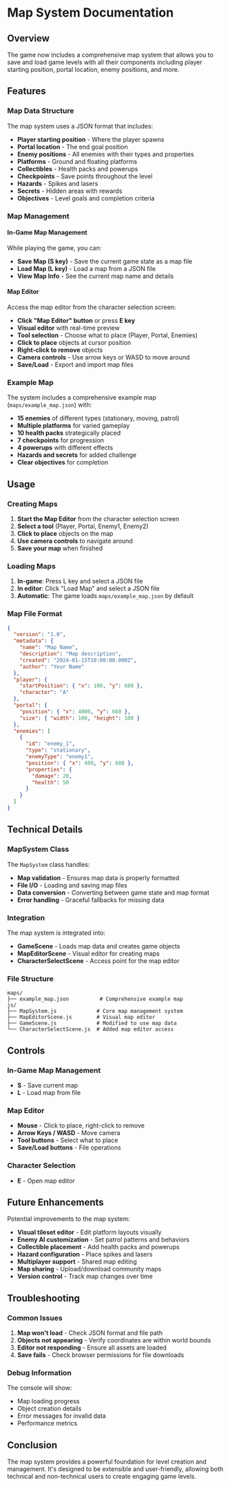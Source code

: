 # Map System Documentation

## Overview

The game now includes a comprehensive map system that allows you to save and load game levels with all their components including player starting position, portal location, enemy positions, and more.

## Features

### Map Data Structure

The map system uses a JSON format that includes:

- **Player starting position** - Where the player spawns
- **Portal location** - The end goal position
- **Enemy positions** - All enemies with their types and properties
- **Platforms** - Ground and floating platforms
- **Collectibles** - Health packs and powerups
- **Checkpoints** - Save points throughout the level
- **Hazards** - Spikes and lasers
- **Secrets** - Hidden areas with rewards
- **Objectives** - Level goals and completion criteria

### Map Management

#### In-Game Map Management

While playing the game, you can:

- **Save Map (S key)** - Save the current game state as a map file
- **Load Map (L key)** - Load a map from a JSON file
- **View Map Info** - See the current map name and details

#### Map Editor

Access the map editor from the character selection screen:

- **Click "Map Editor" button** or press **E key**
- **Visual editor** with real-time preview
- **Tool selection** - Choose what to place (Player, Portal, Enemies)
- **Click to place** objects at cursor position
- **Right-click to remove** objects
- **Camera controls** - Use arrow keys or WASD to move around
- **Save/Load** - Export and import map files

### Example Map

The system includes a comprehensive example map (`maps/example_map.json`) with:

- **15 enemies** of different types (stationary, moving, patrol)
- **Multiple platforms** for varied gameplay
- **10 health packs** strategically placed
- **7 checkpoints** for progression
- **4 powerups** with different effects
- **Hazards and secrets** for added challenge
- **Clear objectives** for completion

## Usage

### Creating Maps

1. **Start the Map Editor** from the character selection screen
2. **Select a tool** (Player, Portal, Enemy1, Enemy2)
3. **Click to place** objects on the map
4. **Use camera controls** to navigate around
5. **Save your map** when finished

### Loading Maps

1. **In-game**: Press L key and select a JSON file
2. **In editor**: Click "Load Map" and select a JSON file
3. **Automatic**: The game loads `maps/example_map.json` by default

### Map File Format

```json
{
  "version": "1.0",
  "metadata": {
    "name": "Map Name",
    "description": "Map description",
    "created": "2024-01-15T10:00:00.000Z",
    "author": "Your Name"
  },
  "player": {
    "startPosition": { "x": 100, "y": 688 },
    "character": "A"
  },
  "portal": {
    "position": { "x": 4000, "y": 660 },
    "size": { "width": 100, "height": 100 }
  },
  "enemies": [
    {
      "id": "enemy_1",
      "type": "stationary",
      "enemyType": "enemy1",
      "position": { "x": 400, "y": 688 },
      "properties": {
        "damage": 20,
        "health": 50
      }
    }
  ]
}
```

## Technical Details

### MapSystem Class

The `MapSystem` class handles:

- **Map validation** - Ensures map data is properly formatted
- **File I/O** - Loading and saving map files
- **Data conversion** - Converting between game state and map format
- **Error handling** - Graceful fallbacks for missing data

### Integration

The map system is integrated into:

- **GameScene** - Loads map data and creates game objects
- **MapEditorScene** - Visual editor for creating maps
- **CharacterSelectScene** - Access point for the map editor

### File Structure

```
maps/
├── example_map.json          # Comprehensive example map
js/
├── MapSystem.js             # Core map management system
├── MapEditorScene.js        # Visual map editor
├── GameScene.js             # Modified to use map data
└── CharacterSelectScene.js  # Added map editor access
```

## Controls

### In-Game Map Management

- **S** - Save current map
- **L** - Load map from file

### Map Editor

- **Mouse** - Click to place, right-click to remove
- **Arrow Keys / WASD** - Move camera
- **Tool buttons** - Select what to place
- **Save/Load buttons** - File operations

### Character Selection

- **E** - Open map editor

## Future Enhancements

Potential improvements to the map system:

- **Visual tileset editor** - Edit platform layouts visually
- **Enemy AI customization** - Set patrol patterns and behaviors
- **Collectible placement** - Add health packs and powerups
- **Hazard configuration** - Place spikes and lasers
- **Multiplayer support** - Shared map editing
- **Map sharing** - Upload/download community maps
- **Version control** - Track map changes over time

## Troubleshooting

### Common Issues

1. **Map won't load** - Check JSON format and file path
2. **Objects not appearing** - Verify coordinates are within world bounds
3. **Editor not responding** - Ensure all assets are loaded
4. **Save fails** - Check browser permissions for file downloads

### Debug Information

The console will show:

- Map loading progress
- Object creation details
- Error messages for invalid data
- Performance metrics

## Conclusion

The map system provides a powerful foundation for level creation and management. It's designed to be extensible and user-friendly, allowing both technical and non-technical users to create engaging game levels.
